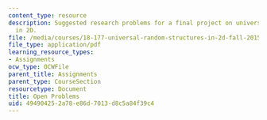 ```yaml
---
content_type: resource
description: Suggested research problems for a final project on universal random structures
  in 2D.
file: /media/courses/18-177-universal-random-structures-in-2d-fall-2015/494904252a78e86d7013d8c5a84f39c4_MIT18_177F15_openp.pdf
file_type: application/pdf
learning_resource_types:
- Assignments
ocw_type: OCWFile
parent_title: Assignments
parent_type: CourseSection
resourcetype: Document
title: Open Problems
uid: 49490425-2a78-e86d-7013-d8c5a84f39c4
---
```

